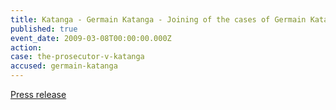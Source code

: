 ```yaml
---
title: Katanga - Germain Katanga - Joining of the cases of Germain Katanga and Mathieu Ngudjolo Chui
published: true
event_date: 2009-03-08T00:00:00.000Z
action:
case: the-prosecutor-v-katanga
accused: germain-katanga
---
```



[Press release](https://www.icc-cpi.int/pages/item.aspx?name=PR856)
